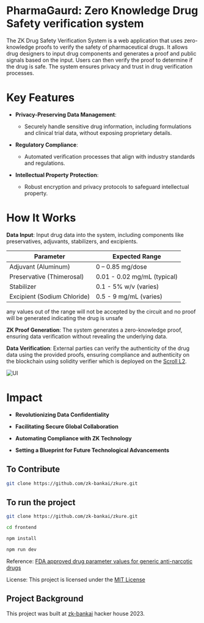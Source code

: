 # PharmaGaurd: Zero Knowledge Drug Safety verification system
The ZK Drug Safety Verification System is a web application that uses zero-knowledge proofs to verify the safety of pharmaceutical drugs. It allows drug designers to input drug components and generates a proof and public signals based on the input. Users can then verify the proof to determine if the drug is safe. The system ensures privacy and trust in drug verification processes.


# Key Features
- **Privacy-Preserving Data Management**:
  - Securely handle sensitive drug information, including formulations and clinical trial data, without exposing proprietary details.

- **Regulatory Compliance**:
  - Automated verification processes that align with industry standards and regulations.

- **Intellectual Property Protection**:
  - Robust encryption and privacy protocols to safeguard intellectual property.

# How It Works

**Data Input**: Input drug data into the system, including components like preservatives, adjuvants, stabilizers, and excipients.

| Parameter              | Expected Range              |
|------------------------|-----------------------------|
| Adjuvant (Aluminum)    | 0 – 0.85 mg/dose           |
| Preservative (Thimerosal) | 0.01 - 0.02 mg/mL (typical) |
| Stabilizer             | 0.1 - 5% w/v (varies)      |
| Excipient (Sodium Chloride) | 0.5 - 9 mg/mL (varies)    |

any values out of the range will not be accepted by the circuit and no proof will be generated indicating the drug is unsafe

**ZK Proof Generation**: The system generates a zero-knowledge proof, ensuring data verification without revealing the underlying data.

**Data Verification**: External parties can verify the authenticity of the drug data using the provided proofs, ensuring compliance and authenticity on the blockchain using solidity verifier which is deployed on the [Scroll L2](https://scroll.io/).

![UI](https://github.com/zk-bankai/zkure/blob/main/assets/Screenshot%202023-12-07%20at%205.49.10%E2%80%AFPM.jpeg)

# Impact

- **Revolutionizing Data Confidentiality** 
- **Facilitating Secure Global Collaboration**

- **Automating Compliance with ZK Technology**

- **Setting a Blueprint for Future Technological Advancements**


## To Contribute

```bash
git clone https://github.com/zk-bankai/zkure.git
```

## To run the project

```bash
git clone https://github.com/zk-bankai/zkure.git

cd frontend

npm install

npm run dev
```

Reference: [FDA approved drug parameter values for generic anti-narcotic drugs](https://www.accessdata.fda.gov/scripts/cdrh/cfdocs/cfcfr/CFRSearch.cfm?CFRPart=610&showFR=1&subpartNode=21:7.0.1.1.5.7)


License: This project is licensed under the [MIT License](https://github.com/zk-bankai/zkure/blob/main/LICENSE)

## Project Background

This project was built at [zk-bankai](https://twitter.com/zk_bankai) hacker house 2023.
